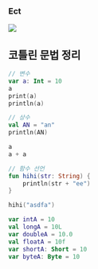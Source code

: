### Ect
![](https://github.com/qhcjfdudn/android_study/master/study_memo/res/200110/deprecated_의미.PNG)

## 코틀린 문법 정리

```kotlin
// 변수
var a: Int = 10
a
print(a)
println(a)

// 상수
val AN = "an"
println(AN)

a
a + a

// 함수 선언
fun hihi(str: String) {
    println(str + "ee")
}

hihi("asdfa")

var intA = 10
val longA = 10L
var doubleA = 10.0
val floatA = 10f
var shortA: Short = 10
var byteA: Byte = 10


```
